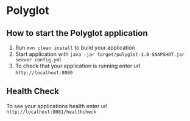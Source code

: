 # Polyglot

How to start the Polyglot application
---

1. Run `mvn clean install` to build your application
1. Start application with `java -jar target/polyglot-1.0-SNAPSHOT.jar server config.yml`
1. To check that your application is running enter url `http://localhost:8080`

Health Check
---

To see your applications health enter url `http://localhost:8081/healthcheck`
